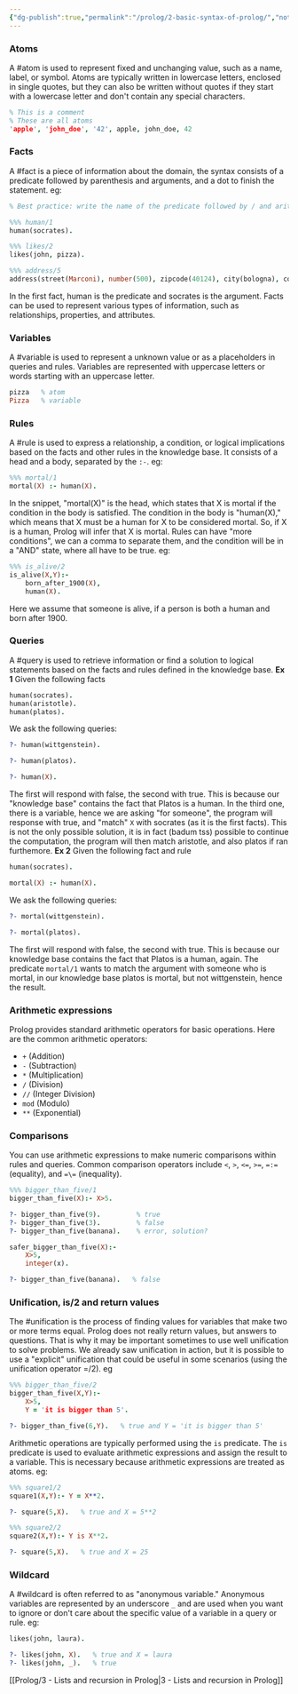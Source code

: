 ```yaml
---
{"dg-publish":true,"permalink":"/prolog/2-basic-syntax-of-prolog/","noteIcon":""}
---
```


### Atoms
A #atom is used to represent fixed and unchanging value, such as a name, label, or symbol. Atoms are typically written in lowercase letters, enclosed in single quotes, but they can also be written without quotes if they start with a lowercase letter and don't contain any special characters.
```prolog
% This is a comment
% These are all atoms
'apple', 'john_doe', '42', apple, john_doe, 42
```
### Facts
A #fact is a piece of information about the domain, the syntax consists of a predicate followed by parenthesis and arguments, and a dot to finish the statement. eg:
```prolog
% Best practice: write the name of the predicate followed by / and arity

%%% human/1
human(socrates).

%%% likes/2
likes(john, pizza).

%%% address/5
address(street(Marconi), number(500), zipcode(40124), city(bologna), country(italy)).
```
In the first fact, human is the predicate and socrates is the argument.
Facts can be used to represent various types of information, such as relationships, properties, and attributes.
### Variables
A #variable is used to represent a unknown value or as a placeholders in queries and rules. Variables are represented with uppercase letters or words starting with an uppercase letter.
```prolog
pizza   % atom
Pizza   % variable
```
### Rules
A #rule is used to express a relationship, a condition, or logical implications based on the facts and other rules in the knowledge base. It consists of a head and a body, separated by the `:-`. eg:
```prolog
%%% mortal/1
mortal(X) :- human(X).
```
In the snippet, "mortal(X)" is the head, which states that X is mortal if the condition in the body is satisfied. The condition in the body is "human(X)," which means that X must be a human for X to be considered mortal. So, if X is a human, Prolog will infer that X is mortal.
Rules can have "more conditions", we can a comma to separate them, and the condition will be in a "AND" state, where all have to be true. eg:
```prolog
%%% is_alive/2
is_alive(X,Y):-
	born_after_1900(X),
	human(X).
```
Here we assume that someone is alive, if a person is both a human and born after 1900.
### Queries
A #query is used to retrieve information or find a solution to logical statements based on the facts and rules defined in the knowledge base.
**Ex 1** Given the following facts
```prolog
human(socrates).
human(aristotle).
human(platos).
```
We ask the following queries:
```prolog
?- human(wittgenstein).

?- human(platos).

?- human(X).
```
The first will respond with false, the second with true. This is because our "knowledge base" contains the fact that Platos is a human.
In the third one, there is a variable, hence we are asking "for someone", the program will response with true, and "match" `X` with socrates (as it is the first facts). This is not the only possible solution, it is in fact (badum tss) possible to continue the computation, the program will then match aristotle, and also platos if ran furthemore.
**Ex 2** Given the following fact and rule
```prolog
human(socrates).

mortal(X) :- human(X).
```
We ask the following queries:
```prolog
?- mortal(wittgenstein).

?- mortal(platos).
```
The first will respond with false, the second with true. This is because our knowledge base contains the fact that Platos is a human, again. The predicate `mortal/1` wants to match the argument with someone who is mortal, in our knowledge base platos is mortal, but not wittgenstein, hence the result.
### Arithmetic expressions
Prolog provides standard arithmetic operators for basic operations. Here are the common arithmetic operators:
- `+` (Addition)
- `-` (Subtraction)
- `*` (Multiplication)
- `/` (Division)
- `//` (Integer Division)
- `mod` (Modulo)
- `**` (Exponential)
### Comparisons
You can use arithmetic expressions to make numeric comparisons within rules and queries. Common comparison operators include `<`, `>`, `<=`, `>=`, `=:=` (equality), and `=\=` (inequality).
```prolog
%%% bigger_than_five/1
bigger_than_five(X):- X>5.

?- bigger_than_five(9).         % true
?- bigger_than_five(3).         % false
?- bigger_than_five(banana).    % error, solution?

safer_bigger_than_five(X):-
	X>5,
	integer(x).

?- bigger_than_five(banana).   % false
```
### Unification, is/2 and return values
The #unification is the process of finding values for variables that make two or more terms equal. Prolog does not really return values, but answers to questions. That is why it may be important sometimes to use well unification to solve problems.
We already saw unification in action, but it is possible to use a "explicit" unification that could be useful in some scenarios (using the unification operator =/2). eg
```prolog
%%% bigger_than_five/2
bigger_than_five(X,Y):-
	X>5,
	Y = 'it is bigger than 5'.

?- bigger_than_five(6,Y).   % true and Y = 'it is bigger than 5'
```
Arithmetic operations are typically performed using the `is` predicate. The `is` predicate is used to evaluate arithmetic expressions and assign the result to a variable. This is necessary because arithmetic expressions are treated as atoms. eg:
```prolog
%%% square1/2
square1(X,Y):- Y = X**2.

?- square(5,X).   % true and X = 5**2

%%% square2/2
square2(X,Y):- Y is X**2.

?- square(5,X).   % true and X = 25
```
### Wildcard
A #wildcard is often referred to as "anonymous variable." Anonymous variables are represented by an underscore `_` and are used when you want to ignore or don't care about the specific value of a variable in a query or rule. eg:
```prolog
likes(john, laura).

?- likes(john, X).   % true and X = laura
?- likes(john, _).   % true
```

[[Prolog/3 - Lists and recursion in Prolog\|3 - Lists and recursion in Prolog]]
